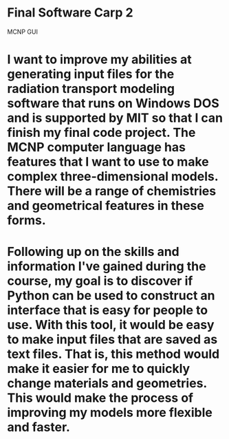 # Final Software Carp 2
 MCNP GUI
# I want to improve my abilities at generating input files for the radiation transport modeling software that runs on Windows DOS and is supported by MIT so that I can finish my final code project. The MCNP computer language has features that I want to use to make complex three-dimensional models. There will be a range of chemistries and geometrical features in these forms.
# Following up on the skills and information I've gained during the course, my goal is to discover if Python can be used to construct an interface that is easy for people to use. With this tool, it would be easy to make input files that are saved as text files. That is, this method would make it easier for me to quickly change materials and geometries. This would make the process of improving my models more flexible and faster.
